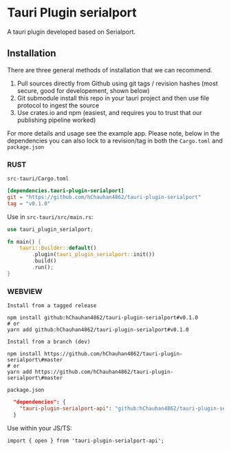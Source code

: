 # Tauri Plugin serialport

A tauri plugin developed based on Serialport.

## Installation

There are three general methods of installation that we can recommend.

1. Pull sources directly from Github using git tags / revision hashes (most secure, good for developement, shown below)
2. Git submodule install this repo in your tauri project and then use file protocol to ingest the source
3. Use crates.io and npm (easiest, and requires you to trust that our publishing pipeline worked)

For more details and usage see the example app. Please note, below in the dependencies you can also lock to a revision/tag in both the `Cargo.toml` and `package.json`

### RUST

`src-tauri/Cargo.toml`

```toml
[dependencies.tauri-plugin-serialport]
git = "https://github.com/hChauhan4862/tauri-plugin-serialport"
tag = "v0.1.0"
```

Use in `src-tauri/src/main.rs`:

```RUST
use tauri_plugin_serialport;

fn main() {
    tauri::Builder::default()
        .plugin(tauri_plugin_serialport::init())
        .build()
        .run();
}
```

### WEBVIEW

`Install from a tagged release`

```
npm install github:hChauhan4862/tauri-plugin-serialport#v0.1.0
# or
yarn add github:hChauhan4862/tauri-plugin-serialport#v0.1.0
```

`Install from a branch (dev)`

```
npm install https://github.com/hChauhan4862/tauri-plugin-serialport\#master
# or
yarn add https://github.com/hChauhan4862/tauri-plugin-serialport\#master
```

`package.json`

```json
  "dependencies": {
    "tauri-plugin-serialport-api": "github:hChauhan4862/tauri-plugin-serialport#v0.1.0",
  }
```

Use within your JS/TS:

```JS
import { open } from 'tauri-plugin-serialport-api';
```
